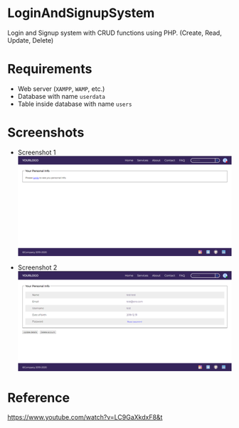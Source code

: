 # LoginAndSignupSystem

Login and Signup system with CRUD functions using PHP. (Create, Read, Update, Delete)

# Requirements

- Web server (`XAMPP`, `WAMP`, etc.)
- Database with name `userdata`
- Table inside database with name `users`

# Screenshots

- Screenshot 1
  ![LoginAndSignup-ss1](<https://raw.githubusercontent.com/maheshgawande/screenshots/master/LoginAndSignupSystem/LoginAndSignupSystem(ss-1).png>)

- Screenshot 2
  ![LoginAndSignup-ss2](<https://raw.githubusercontent.com/maheshgawande/screenshots/master/LoginAndSignupSystem/LoginAndSignupSystem(ss-2).png>)

# Reference

https://www.youtube.com/watch?v=LC9GaXkdxF8&t
